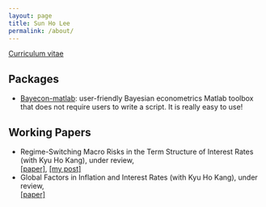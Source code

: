 ```yaml
---
layout: page
title: Sun Ho Lee
permalink: /about/
---
```


[Curriculum vitae](https://github.com/econPreference/econPreference.github.io/blob/master/CV.pdf)

## Packages

- [Bayecon-matlab](https://github.com/econPreference/Bayecon-matlab): user-friendly Bayesian econometrics Matlab toolbox that does not require users to write a script. It is really easy to use!

## Working Papers

- Regime-Switching Macro Risks in the Term Structure of Interest Rates (with Kyu Ho Kang), under review,\
  [[paper]](https://papers.ssrn.com/sol3/papers.cfm?abstract_id=4414404), [[my post]](https://econpreference.github.io/RSmacro/)
- Global Factors in Inflation and Interest Rates (with Kyu Ho Kang), under review,\
  [[paper]](https://papers.ssrn.com/sol3/papers.cfm?abstract_id=3874405)
